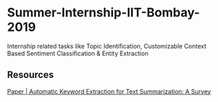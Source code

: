 # Summer-Internship-IIT-Bombay-2019
Internship related tasks like Topic Identification, Customizable Context Based Sentiment Classification &amp; Entity Extraction

## Resources 

[Paper | Automatic Keyword Extraction for Text Summarization: A Survey](https://arxiv.org/ftp/arxiv/papers/1704/1704.03242.pdf)

